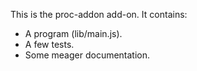 This is the proc-addon add-on.  It contains:

* A program (lib/main.js).
* A few tests.
* Some meager documentation.
